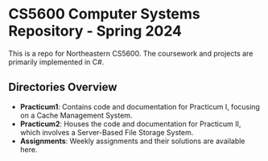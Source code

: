 # CS5600 Computer Systems Repository - Spring 2024

This is a repo for Northeastern CS5600. The coursework and projects are primarily implemented in C#.

## Directories Overview
- **Practicum1**: Contains code and documentation for Practicum I, focusing on a Cache Management System.
- **Practicum2**: Houses the code and documentation for Practicum II, which involves a Server-Based File Storage System.
- **Assignments**: Weekly assignments and their solutions are available here.
